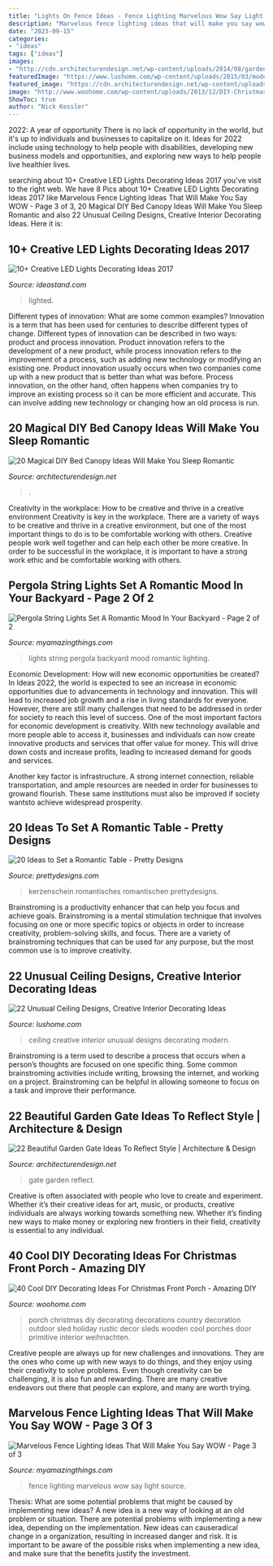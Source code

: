 ```yaml
---
title: "Lights On Fence Ideas - Fence Lighting Marvelous Wow Say Light Source"
description: "Marvelous fence lighting ideas that will make you say wow"
date: "2023-09-15"
categories:
- "ideas"
tags: ["ideas"]
images:
- "http://cdn.architecturendesign.net/wp-content/uploads/2014/08/garden-gate-18.jpg"
featuredImage: "https://www.lushome.com/wp-content/uploads/2015/03/modern-ideas-unusual-ceiling-designs-17.jpg"
featured_image: "https://cdn.architecturendesign.net/wp-content/uploads/2015/07/AD-DIY-Bed-Canopy-7.jpg"
image: "http://www.woohome.com/wp-content/uploads/2013/12/DIY-Christmas-Porch-Ideas-22.jpg"
ShowToc: true
author: "Nick Kessler"
---
```



2022: A year of opportunity
There is no lack of opportunity in the world, but it's up to individuals and businesses to capitalize on it. Ideas for 2022 include using technology to help people with disabilities, developing new business models and opportunities, and exploring new ways to help people live healthier lives.

	

		
searching about 10+ Creative LED Lights Decorating Ideas 2017 you've visit to the right web. We have 8 Pics about 10+ Creative LED Lights Decorating Ideas 2017 like Marvelous Fence Lighting Ideas That Will Make You Say WOW - Page 3 of 3, 20 Magical DIY Bed Canopy Ideas Will Make You Sleep Romantic and also 22 Unusual Ceiling Designs, Creative Interior Decorating Ideas. Here it is:
		
    
## 10+ Creative LED Lights Decorating Ideas 2017

<img loading=lazy src="https://ideastand.com/wp-content/uploads/2014/08/led-light-decorating/8-led-lighted-branches-decoration.jpg" onerror="this.onerror=null;this.src='https://tse1.mm.bing.net/th?id=OIP.PJRQEbxl_4ZxtWv_TcYagwHaLH&amp;pid=15.1';" alt="10+ Creative LED Lights Decorating Ideas 2017">

_Source: ideastand.com_

>lighted. 

	

Different types of innovation: What are some common examples?
Innovation is a term that has been used for centuries to describe different types of change. Different types of innovation can be described in two ways: product and process innovation. Product innovation refers to the development of a new product, while process innovation refers to the improvement of a process, such as adding new technology or modifying an existing one. 
Product innovation usually occurs when two companies come up with a new product that is better than what was before. Process innovation, on the other hand, often happens when companies try to improve an existing process so it can be more efficient and accurate. This can involve adding new technology or changing how an old process is run.

    
## 20 Magical DIY Bed Canopy Ideas Will Make You Sleep Romantic

<img loading=lazy src="https://cdn.architecturendesign.net/wp-content/uploads/2015/07/AD-DIY-Bed-Canopy-7.jpg" onerror="this.onerror=null;this.src='https://tse3.mm.bing.net/th?id=OIP.LZTqIm2eGwprtgqTZqKl4QHaLH&amp;pid=15.1';" alt="20 Magical DIY Bed Canopy Ideas Will Make You Sleep Romantic">

_Source: architecturendesign.net_

>. 

	

Creativity in the workplace: How to be creative and thrive in a creative environment
Creativity is key in the workplace. There are a variety of ways to be creative and thrive in a creative environment, but one of the most important things to do is to be comfortable working with others. Creative people work well together and can help each other be more creative. In order to be successful in the workplace, it is important to have a strong work ethic and be comfortable working with others.

    
## Pergola String Lights Set A Romantic Mood In Your Backyard - Page 2 Of 2

<img loading=lazy src="http://myamazingthings.com/wp-content/uploads/2017/05/pergola-lighting-ideas-string-lights-1024x683.jpg" onerror="this.onerror=null;this.src='https://tse3.mm.bing.net/th?id=OIP.ILYdwJdlByyX6w5comvouQHaE8&amp;pid=15.1';" alt="Pergola String Lights Set A Romantic Mood In Your Backyard - Page 2 of 2">

_Source: myamazingthings.com_

>lights string pergola backyard mood romantic lighting. 

	

Economic Development: How will new economic opportunities be created?
In Ideas 2022, the world is expected to see an increase in economic opportunities due to advancements in technology and innovation. This will lead to increased job growth and a rise in living standards for everyone. However, there are still many challenges that need to be addressed in order for society to reach this level of success. 
One of the most important factors for economic development is creativity. With new technology available and more people able to access it, businesses and individuals can now create innovative products and services that offer value for money. This will drive down costs and increase profits, leading to increased demand for goods and services.

Another key factor is infrastructure. A strong internet connection, reliable transportation, and ample resources are needed in order for businesses to growand flourish. These same institutions must also be improved if society wantsto achieve widespread prosperity.

    
## 20 Ideas To Set A Romantic Table - Pretty Designs

<img loading=lazy src="https://www.prettydesigns.com/wp-content/uploads/2015/08/20-ideas-to-set-a-romantic-table15.jpg" onerror="this.onerror=null;this.src='https://tse1.mm.bing.net/th?id=OIP.jdcUf6fuDYC5kJvS797ZcwHaLH&amp;pid=15.1';" alt="20 Ideas to Set a Romantic Table - Pretty Designs">

_Source: prettydesigns.com_

>kerzenschein romantisches romantischen prettydesigns. 

	

Brainstroming is a productivity enhancer that can help you focus and achieve goals. Brainstroming is a mental stimulation technique that involves focusing on one or more specific topics or objects in order to increase creativity, problem-solving skills, and focus. There are a variety of brainstroming techniques that can be used for any purpose, but the most common use is to improve creativity.

    
## 22 Unusual Ceiling Designs, Creative Interior Decorating Ideas

<img loading=lazy src="https://www.lushome.com/wp-content/uploads/2015/03/modern-ideas-unusual-ceiling-designs-17.jpg" onerror="this.onerror=null;this.src='https://tse1.mm.bing.net/th?id=OIP.8lFsMPCyupQFmWmO8ZOOJgAAAA&amp;pid=15.1';" alt="22 Unusual Ceiling Designs, Creative Interior Decorating Ideas">

_Source: lushome.com_

>ceiling creative interior unusual designs decorating modern. 

	

Brainstroming is a term used to describe a process that occurs when a person’s thoughts are focused on one specific thing. Some common brainstroming activities include writing, browsing the internet, and working on a project. Brainstroming can be helpful in allowing someone to focus on a task and improve their performance.

    
## 22 Beautiful Garden Gate Ideas To Reflect Style | Architecture &amp; Design

<img loading=lazy src="http://cdn.architecturendesign.net/wp-content/uploads/2014/08/garden-gate-18.jpg" onerror="this.onerror=null;this.src='https://tse3.mm.bing.net/th?id=OIP.P_QrcuFPvMgxS2QS-0mwKAHaJ4&amp;pid=15.1';" alt="22 Beautiful Garden Gate Ideas To Reflect Style | Architecture &amp; Design">

_Source: architecturendesign.net_

>gate garden reflect. 

	

Creative is often associated with people who love to create and experiment. Whether it’s their creative ideas for art, music, or products, creative individuals are always working towards something new. Whether it’s finding new ways to make money or exploring new frontiers in their field, creativity is essential to any individual.

    
## 40 Cool DIY Decorating Ideas For Christmas Front Porch - Amazing DIY

<img loading=lazy src="http://www.woohome.com/wp-content/uploads/2013/12/DIY-Christmas-Porch-Ideas-22.jpg" onerror="this.onerror=null;this.src='https://tse4.mm.bing.net/th?id=OIP.p1bVkg6joFoX-3hQbU8kJgHaNU&amp;pid=15.1';" alt="40 Cool DIY Decorating Ideas For Christmas Front Porch - Amazing DIY">

_Source: woohome.com_

>porch christmas diy decorating decorations country decoration outdoor sled holiday rustic decor sleds wooden cool porches door primitive interior weihnachten. 

	

Creative people are always up for new challenges and innovations. They are the ones who come up with new ways to do things, and they enjoy using their creativity to solve problems. Even though creativity can be challenging, it is also fun and rewarding. There are many creative endeavors out there that people can explore, and many are worth trying.

    
## Marvelous Fence Lighting Ideas That Will Make You Say WOW - Page 3 Of 3

<img loading=lazy src="http://myamazingthings.com/wp-content/uploads/2017/03/fence-light.jpg" onerror="this.onerror=null;this.src='https://tse4.mm.bing.net/th?id=OIP.e9tRlyivnv_n67T-PgJUHAHaE8&amp;pid=15.1';" alt="Marvelous Fence Lighting Ideas That Will Make You Say WOW - Page 3 of 3">

_Source: myamazingthings.com_

>fence lighting marvelous wow say light source. 

	

Thesis: What are some potential problems that might be caused by implementing new ideas?
A new idea is a new way of looking at an old problem or situation. There are potential problems with implementing a new idea, depending on the implementation. New ideas can causeradical change in a organization, resulting in increased danger and risk. It is important to be aware of the possible risks when implementing a new idea, and make sure that the benefits justify the investment.

